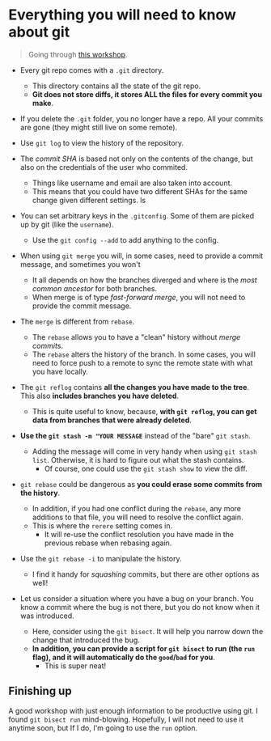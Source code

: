 # Everything you will need to know about git

> Going through [this workshop](https://frontendmasters.com/workshops/git/).

- Every git repo comes with a `.git` directory.

  - This directory contains all the state of the git repo.
  - **Git does not store diffs, it stores ALL the files for every commit you make**.

- If you delete the `.git` folder, you no longer have a repo. All your commits are gone (they might still live on some
  remote).
- Use `git log` to view the history of the repository.

- The _commit SHA_ is based not only on the contents of the change, but also on the credentials of the user who
  commited.

  - Things like username and email are also taken into account.
  - This means that you could have two different SHAs for the same change given different settings.
    ls

- You can set arbitrary keys in the `.gitconfig`. Some of them are picked up by git (like the `username`).

  - Use the `git config --add` to add anything to the config.

- When using `git merge` you will, in some cases, need to provide a commit message, and sometimes you won't

  - It all depends on how the branches diverged and where is the _most common ancestor_ for both branches.
  - When merge is of type _fast-forward merge_, you will not need to provide the commit message.

- The `merge` is different from `rebase`.

  - The `rebase` allows you to have a "clean" history without _merge commits_.
  - The `rebase` alters the history of the branch. In some cases, you will need to force push to a remote to sync the
    remote state with what you have locally.

- The `git reflog` contains **all the changes you have made to the tree**. This also **includes branches you have
  deleted**.

  - This is quite useful to know, because, **with `git reflog`, you can get data from branches that were already deleted**.

- **Use the `git stash -m "YOUR MESSAGE`** instead of the "bare" `git stash`.

  - Adding the message will come in very handy when using `git stash list`. Otherwise, it is hard to figure out what the stash contains.
    - Of course, one could use the `git stash show` to view the diff.

- `git rebase` could be dangerous as **you could erase some commits from the history**.

  - In addition, if you had one conflict during the `rebase`, any more additions to that file, you will need to resolve the conflict again.
  - This is where the `rerere` setting comes in.
    - It will re-use the conflict resolution you have made in the previous rebase when rebasing again.

- Use the `git rebase -i` to manipulate the history.

  - I find it handy for _squashing_ commits, but there are other options as well!

- Let us consider a situation where you have a bug on your branch. You know a commit where the bug is not there, but you do not know when it was introduced.
  - Here, consider using the `git bisect`. It will help you narrow down the change that introduced the bug.
  - **In addition, you can provide a script for `git bisect` to run (the `run` flag), and it will automatically do the `good`/`bad` for you**.
    - This is super neat!

## Finishing up

A good workshop with just enough information to be productive using git.
I found `git bisect run` mind-blowing. Hopefully, I will not need to use it anytime soon, but If I do, I'm going to use the `run` option.
